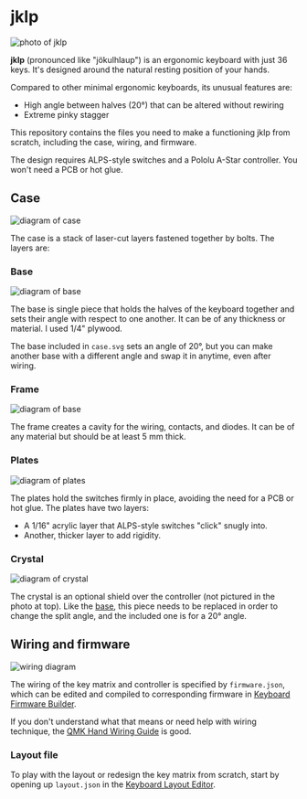 # jklp

![photo of jklp](https://user-images.githubusercontent.com/238331/74573434-43155d00-4f46-11ea-8c16-44160e10b993.JPG)

**jklp** (pronounced like "jökulhlaup") is an ergonomic keyboard with just 36 keys. It's designed around the natural resting position of your hands.

Compared to other minimal ergonomic keyboards, its unusual features are:
* High angle between halves (20°) that can be altered without rewiring
* Extreme pinky stagger

This repository contains the files you need to make a functioning jklp from scratch, including the case, wiring, and firmware.

The design requires ALPS-style switches and a Pololu A-Star controller. You won't need a PCB or hot glue.

## Case

![diagram of case](https://user-images.githubusercontent.com/238331/74681252-83fcb400-5188-11ea-9273-33d56c56d01d.png)

The case is a stack of laser-cut layers fastened together by bolts. The layers are:

### Base

![diagram of base](https://user-images.githubusercontent.com/238331/74681918-35501980-518a-11ea-973c-642ae579af5a.png)

The base is single piece that holds the halves of the keyboard together and sets their angle with respect to one another. It can be of any thickness or material. I used 1/4" plywood.

The base included in `case.svg` sets an angle of 20°, but you can make another base with a different angle and swap it in anytime, even after wiring.

### Frame

![diagram of base](https://user-images.githubusercontent.com/238331/74682049-94159300-518a-11ea-898a-348a0ce69fe8.png)

The frame creates a cavity for the wiring, contacts, and diodes. It can be of any material but should be at least 5 mm thick.

### Plates

![diagram of plates](https://user-images.githubusercontent.com/238331/74682100-ba3b3300-518a-11ea-9568-aab6cd259947.png)

The plates hold the switches firmly in place, avoiding the need for a PCB or hot glue. The plates have two layers:
* A 1/16" acrylic layer that ALPS-style switches "click" snugly into.
* Another, thicker layer to add rigidity.

### Crystal

![diagram of crystal](https://user-images.githubusercontent.com/238331/74682170-ed7dc200-518a-11ea-9cc5-e79c02d5a6ec.png)

The crystal is an optional shield over the controller (not pictured in the photo at top). Like the [base](#base), this piece needs to be replaced in order to change the split angle, and the included one is for a 20° angle.

## Wiring and firmware

![wiring diagram](https://user-images.githubusercontent.com/238331/86537993-b8afa480-beb8-11ea-801e-b35586f2f2f0.png)

The wiring of the key matrix and controller is specified by `firmware.json`, which can be edited and compiled to corresponding firmware in [Keyboard Firmware Builder].

If you don't understand what that means or need help with wiring technique, the [QMK Hand Wiring Guide] is good.

### Layout file

To play with the layout or redesign the key matrix from scratch, start by opening up `layout.json` in the [Keyboard Layout Editor].

[Keyboard Firmware Builder]: https://kbfirmware.com
[Keyboard Layout Editor]: http://www.keyboard-layout-editor.com
[QMK Hand Wiring Guide]: https://beta.docs.qmk.fm/using-qmk/guides/keyboard-building/hand_wire

